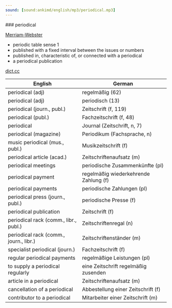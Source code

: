 ```yaml
---
sound: [sound:ankimd/english/mp3/periodical.mp3]
---
```


\### periodical

[Merriam-Webster](https://www.merriam-webster.com/dictionary/periodical)

- periodic table sense 1
- published with a fixed interval between the issues or numbers
- published in, characteristic of, or connected with a periodical
- a periodical publication

[dict.cc](https://www.dict.cc/periodical)

| English        | German       |
| -------------- | ------------ |
| periodical (adj) | regelmäßig (62) |
| periodical (adj) | periodisch (13) |
| periodical (journ., publ.) | Zeitschrift (f, 119) |
| periodical (publ.) | Fachzeitschrift (f, 48) |
| periodical | Journal (Zeitschrift, n, 7) |
| periodical (magazine) | Periodikum (Fachsprache, n) |
| music periodical (mus., publ.) | Musikzeitschrift (f) |
| periodical article (acad.) | Zeitschriftenaufsatz (m) |
| periodical meetings | periodische Zusammenkünfte (pl) |
| periodical payment | regelmäßig wiederkehrende Zahlung (f) |
| periodical payments | periodische Zahlungen (pl) |
| periodical press (journ., publ.) | periodische Presse (f) |
| periodical publication | Zeitschrift (f) |
| periodical rack (comm., libr., publ.) | Zeitschriftenregal (n) |
| periodical rack (comm., journ., libr.) | Zeitschriftenständer (m) |
| specialist periodical (journ.) | Fachzeitschrift (f) |
| regular periodical payments | regelmäßige Leistungen (pl) |
| to supply a periodical regularly | eine Zeitschrift regelmäßig zusenden |
| article in a periodical | Zeitschriftenaufsatz (m) |
| cancellation of a periodical | Abbestellung einer Zeitschrift (f) |
| contributor to a periodical | Mitarbeiter einer Zeitschrift (m) |
